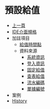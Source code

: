 # 預設給值
* [上一頁](../README.md)
* [IDE介面規格]()
* 加註項目
    * [給值時間點](README.md#opportunity)
    * 資料來源
        * [系統資訊](README.md#sysinfo)
        * [登入資訊](README.md#login)
        * [固定給值](README.md#fixvalue)
        * [查表給值](README.md#query)
        * [流水編碼](README.md#serialno)
        * [單據編號](README.md#inno)
* 案例
* [History](history.md)
